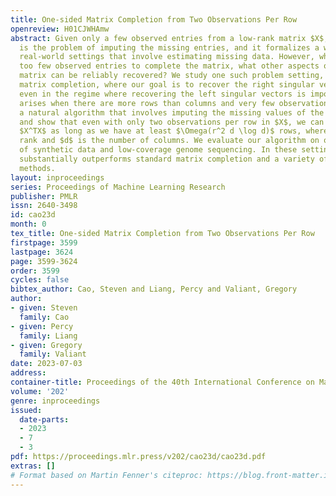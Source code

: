 ```yaml
---
title: One-sided Matrix Completion from Two Observations Per Row
openreview: H01CJWHAmw
abstract: Given only a few observed entries from a low-rank matrix $X$, matrix completion
  is the problem of imputing the missing entries, and it formalizes a wide range of
  real-world settings that involve estimating missing data. However, when there are
  too few observed entries to complete the matrix, what other aspects of the underlying
  matrix can be reliably recovered? We study one such problem setting, that of “one-sided”
  matrix completion, where our goal is to recover the right singular vectors of $X$,
  even in the regime where recovering the left singular vectors is impossible, which
  arises when there are more rows than columns and very few observations. We propose
  a natural algorithm that involves imputing the missing values of the matrix $X^TX$
  and show that even with only two observations per row in $X$, we can provably recover
  $X^TX$ as long as we have at least $\Omega(r^2 d \log d)$ rows, where $r$ is the
  rank and $d$ is the number of columns. We evaluate our algorithm on one-sided recovery
  of synthetic data and low-coverage genome sequencing. In these settings, our algorithm
  substantially outperforms standard matrix completion and a variety of direct factorization
  methods.
layout: inproceedings
series: Proceedings of Machine Learning Research
publisher: PMLR
issn: 2640-3498
id: cao23d
month: 0
tex_title: One-sided Matrix Completion from Two Observations Per Row
firstpage: 3599
lastpage: 3624
page: 3599-3624
order: 3599
cycles: false
bibtex_author: Cao, Steven and Liang, Percy and Valiant, Gregory
author:
- given: Steven
  family: Cao
- given: Percy
  family: Liang
- given: Gregory
  family: Valiant
date: 2023-07-03
address: 
container-title: Proceedings of the 40th International Conference on Machine Learning
volume: '202'
genre: inproceedings
issued:
  date-parts:
  - 2023
  - 7
  - 3
pdf: https://proceedings.mlr.press/v202/cao23d/cao23d.pdf
extras: []
# Format based on Martin Fenner's citeproc: https://blog.front-matter.io/posts/citeproc-yaml-for-bibliographies/
---
```

